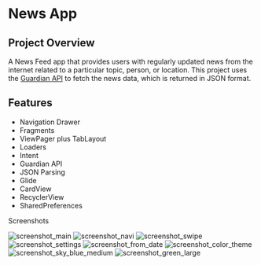 # News App

## Project Overview
A News Feed app that provides users with regularly updated news from the internet related to a particular topic, person, or location. 
This project uses the [Guardian API](http://open-platform.theguardian.com/documentation/) to fetch the news data, which is returned in JSON format.

## Features
* Navigation Drawer
* Fragments
* ViewPager plus TabLayout
* Loaders
* Intent
* Guardian API
* JSON Parsing
* Glide
* CardView
* RecyclerView
* SharedPreferences

Screenshots

![screenshot_main](https://user-images.githubusercontent.com/33213229/35278055-2862b4ae-008c-11e8-8bed-651025e5b6cc.png)
![screenshot_navi](https://user-images.githubusercontent.com/33213229/35278047-1f11fd2e-008c-11e8-97dc-3ee12654b703.png)
![screenshot_swipe](https://user-images.githubusercontent.com/33213229/35278128-61fac558-008c-11e8-9ebe-95b93f98b117.png)
![screenshot_settings](https://user-images.githubusercontent.com/33213229/35278153-73bc8b14-008c-11e8-993e-5eb0320b9485.png)
![screenshot_from_date](https://user-images.githubusercontent.com/33213229/35278158-78bdb732-008c-11e8-8928-876699833e2f.png)
![screenshot_color_theme](https://user-images.githubusercontent.com/33213229/35278164-7b4c7402-008c-11e8-80f9-8718d3535464.png)
![screenshot_sky_blue_medium](https://user-images.githubusercontent.com/33213229/35278184-880c68a0-008c-11e8-9ec3-c7d0e6dc074a.png)
![screenshot_green_large](https://user-images.githubusercontent.com/33213229/35278192-8b7efa5c-008c-11e8-87eb-f1f426f1df96.png)
